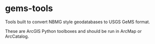 # gems-tools
Tools built to convert NBMG style geodatabases to USGS GeMS format.

These are ArcGIS Python toolboxes and should be run in ArcMap or ArcCatalog. 
